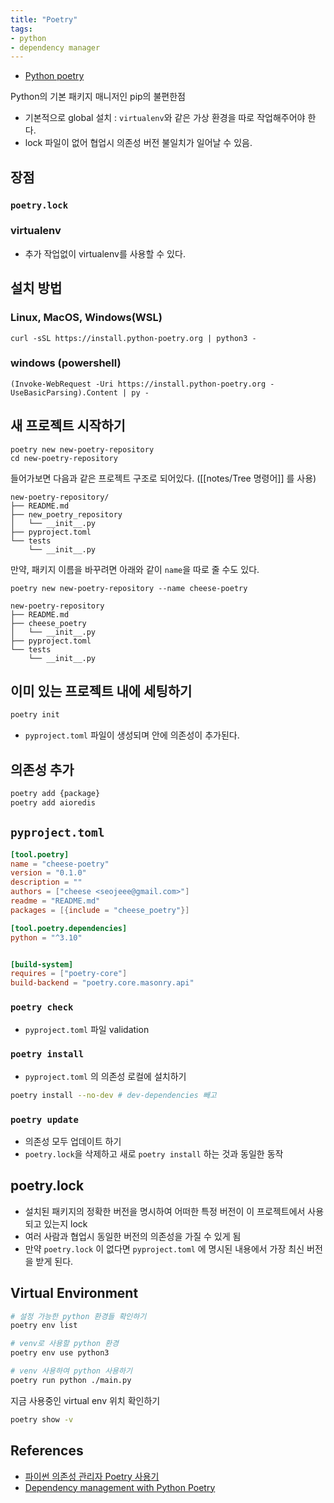 ```yaml
---
title: "Poetry"
tags:
- python
- dependency manager
---
```


- [Python poetry](https://python-poetry.org/)

Python의 기본 패키지 매니저인 pip의 불편한점 
- 기본적으로 global 설치 : `virtualenv`와 같은 가상 환경을 따로 작업해주어야 한다. 
- lock 파일이 없어 협업시 의존성 버전 불일치가 일어날 수 있음. 

## 장점
### `poetry.lock` 

### virtualenv 
- 추가 작업없이 virtualenv를 사용할 수 있다. 

## 설치 방법 
### Linux, MacOS, Windows(WSL)
```
curl -sSL https://install.python-poetry.org | python3 -
```

### windows (powershell)
```
(Invoke-WebRequest -Uri https://install.python-poetry.org -UseBasicParsing).Content | py -
```

## 새 프로젝트 시작하기 
```
poetry new new-poetry-repository
cd new-poetry-repository
```
들어가보면 다음과 같은 프로젝트 구조로 되어있다. ([[notes/Tree 명령어]] 를 사용)
```
new-poetry-repository/
├── README.md
├── new_poetry_repository
│   └── __init__.py
├── pyproject.toml
└── tests
    └── __init__.py
```

만약, 패키지 이름을 바꾸려면 아래와 같이 `name`을 따로 줄 수도 있다.
```
poetry new new-poetry-repository --name cheese-poetry
```

```
new-poetry-repository
├── README.md
├── cheese_poetry
│   └── __init__.py
├── pyproject.toml
└── tests
    └── __init__.py
```

## 이미 있는 프로젝트 내에 세팅하기

```sh
poetry init
```
- `pyproject.toml` 파일이 생성되며 안에 의존성이 추가된다. 

## 의존성 추가 
```sh
poetry add {package}
poetry add aioredis
```

## `pyproject.toml`

```toml
[tool.poetry]
name = "cheese-poetry"
version = "0.1.0"
description = ""
authors = ["cheese <seojeee@gmail.com>"]
readme = "README.md"
packages = [{include = "cheese_poetry"}]

[tool.poetry.dependencies]
python = "^3.10"


[build-system]
requires = ["poetry-core"]
build-backend = "poetry.core.masonry.api"
```

### `poetry check`
 - `pyproject.toml` 파일 validation

### `poetry install`
 - `pyproject.toml` 의 의존성 로컬에 설치하기 
```sh
poetry install --no-dev # dev-dependencies 빼고 
```
### `poetry update`
- 의존성 모두 업데이트 하기 
- `poetry.lock`을 삭제하고 새로 `poetry install` 하는 것과 동일한 동작

## poetry.lock
- 설치된 패키지의 정확한 버전을 명시하여 어떠한 특정 버전이 이 프로젝트에서 사용되고 있는지 lock 
- 여러 사람과 협업시 동일한 버전의 의존성을 가질 수 있게 됨
- 만약 `poetry.lock` 이 없다면 `pyproject.toml` 에 명시된 내용에서 가장 최신 버전을 받게 된다.

## Virtual Environment
```sh
# 설정 가능한 python 환경들 확인하기 
poetry env list

# venv로 사용할 python 환경
poetry env use python3

# venv 사용하여 python 사용하기 
poetry run python ./main.py
```
지금 사용중인 virtual env 위치 확인하기 
```sh
poetry show -v
```


## References
- [파이썬 의존성 관리자 Poetry 사용기](https://spoqa.github.io/2019/08/09/brand-new-python-dependency-manager-poetry.html)
- [Dependency management with Python Poetry](https://realpython.com/dependency-management-python-poetry/)